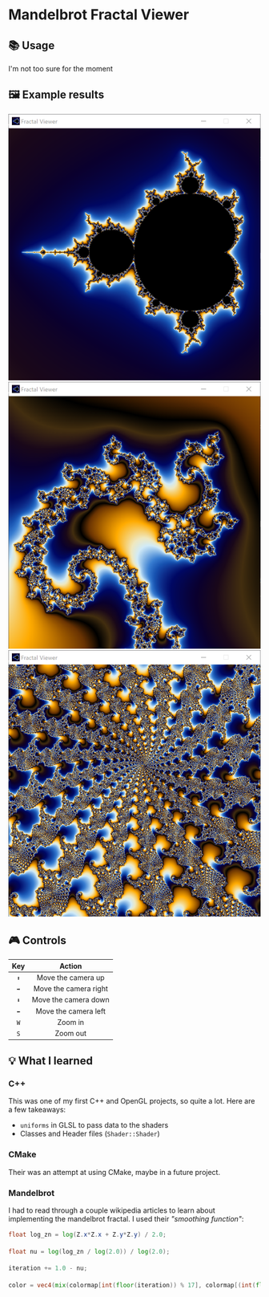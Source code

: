﻿# Mandelbrot Fractal Viewer

## 📚 Usage

I'm not too sure for the moment

## 🖼 Example results

![Screenshot_0](https://raw.githubusercontent.com/Garfield1002/Fractal/master/res/screenshot_0.png)
![Screenshot_1](https://raw.githubusercontent.com/Garfield1002/Fractal/master/res/screenshot_1.png)
![Screenshot_2](https://raw.githubusercontent.com/Garfield1002/Fractal/master/res/screenshot_2.png)

## 🎮 Controls

| Key | Action |
| :-: | :----: |
| `⬆` | Move the camera up |
| `➡` | Move the camera right |
| `⬇` | Move the camera down |
| `⬅` | Move the camera left |
| `W` | Zoom in |
| `S` | Zoom out |

## 💡 What I learned

### C++

This was one of my first C++ and OpenGL projects, so quite a lot. Here are a few takeaways:

- `uniforms` in GLSL to pass data to the shaders
- Classes and Header files (`Shader::Shader`)

### CMake

Their was an attempt at using CMake, maybe in a future project.

### Mandelbrot

I had to read through a couple wikipedia articles to learn about implementing the mandelbrot fractal.
I used their _"smoothing function"_: 

```glsl
float log_zn = log(Z.x*Z.x + Z.y*Z.y) / 2.0;

float nu = log(log_zn / log(2.0)) / log(2.0);

iteration += 1.0 - nu;

color = vec4(mix(colormap[int(floor(iteration)) % 17], colormap[(int(floor(iteration)) + 1) % 17], fract(iteration)), 1.0);
```
